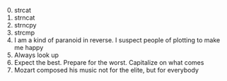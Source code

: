 0. strcat 
1. strncat
2. strncpy 
3. strcmp 
4. I am a kind of paranoid in reverse. I suspect people of plotting to make me happy 
5. Always look up 
6. Expect the best. Prepare for the worst. Capitalize on what comes 
7. Mozart composed his music not for the elite, but for everybody 
